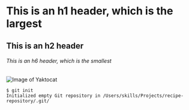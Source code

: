 # This is an h1 header, which is the largest
## This is an h2 header
###### This is an h6 header, which is the smallest
![Image of Yaktocat](https://octodex.github.com/images/yaktocat.png)

```
$ git init
Initialized empty Git repository in /Users/skills/Projects/recipe-repository/.git/
```
